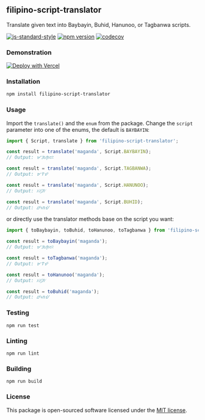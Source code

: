 ## filipino-script-translator

Translate given text into Baybayin, Buhid, Hanunoo, or Tagbanwa scripts.

[![js-standard-style](https://img.shields.io/badge/code%20style-standard-brightgreen.svg?style=flat)](http://standardjs.com/) 
[![npm version](https://badge.fury.io/js/filipino-script-translator.svg)](https://badge.fury.io/js/filipino-script-translator)
[![codecov](https://codecov.io/gh/isaacdarcilla/filipino-script-translator/graph/badge.svg?token=GYELibxicI)](https://codecov.io/gh/isaacdarcilla/filipino-script-translator)

### Demonstration

[![Deploy with Vercel](https://vercel.com/button)](https://ohtranslate.vercel.app/)

### Installation

```bash
npm install filipino-script-translator
```
 
### Usage

Import the `translate()` and the `enum` from the package.
Change the `script` parameter into one of the enums, the default is `BAYBAYIN`:

```ts
import { Script, translate } from 'filipino-script-translator';

const result = translate('maganda', Script.BAYBAYIN);
// Output: ᜋᜄᜈ᜔ᜇ

const result = translate('maganda', Script.TAGBANWA);
// Output: ᝫᝤᝧ

const result = translate('maganda', Script.HANUNOO);
// Output: ᜫᜤᜨ᜴ᜧ

const result = translate('maganda', Script.BUHID);
// Output: ᝋᝄnᝇ
```

or directly use the translator methods base on the script you want:

```js
import { toBaybayin, toBuhid, toHanunoo, toTagbanwa } from 'filipino-script-translator';

const result = toBaybayin('maganda');
// Output: ᜋᜄᜈ᜔ᜇ

const result = toTagbanwa('maganda');
// Output: ᝫᝤᝧ

const result = toHanunoo('maganda');
// Output: ᜫᜤᜨ᜴ᜧ

const result = toBuhid('maganda');
// Output: ᝋᝄnᝇ
```

### Testing

```
npm run test
```

### Linting

```
npm run lint
```

### Building

```
npm run build
```

### License

This package is open-sourced software licensed under the [MIT license](https://opensource.org/licenses/MIT).
